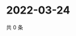 # 2022-03-24

共 0 条

<!-- BEGIN WEIBO -->
<!-- 最后更新时间 Thu Mar 24 2022 11:21:25 GMT+0800 (China Standard Time) -->

<!-- END WEIBO -->
